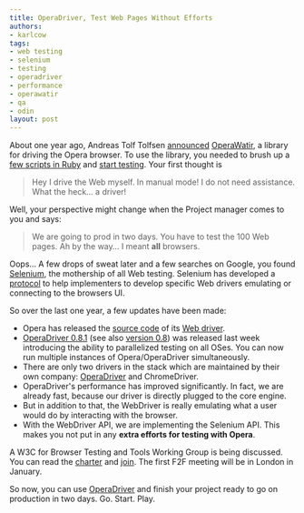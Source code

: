 ```yaml
---
title: OperaDriver, Test Web Pages Without Efforts
authors:
- karlcow
tags:
- web testing
- selenium
- testing
- operadriver
- performance
- operawatir
- qa
- odin
layout: post
---
```

<p>About one year ago, Andreas Tolf Tolfsen <a href="http://seleniumhq.wordpress.com/2011/02/09/operadriver_released/">announced</a> <a href="http://www.opera.com/developer/tools/operawatir/">OperaWatir</a>, a library for driving the Opera browser. To use the library, you needed to brush up a <a href="http://dev.opera.com/articles/view/opera-watir-tutorial/">few scripts in Ruby</a> and <a href="http://my.opera.com/ODIN/blog/2011/02/09/automate-web">start testing</a>. Your first thought is</p>

<blockquote><p>Hey I drive the Web myself. In manual mode! I do not need assistance. What the heck… a driver!</p></blockquote>

<p>Well, your perspective might change when the Project manager comes to you and says:</p>

<blockquote><p>We are going to prod in two days. You have to test the 100 Web pages. Ah by the way… I meant <strong>all</strong> browsers.</p></blockquote>

<p>Oops… A few drops of sweat later and a few searches on Google, you found <a href="http://seleniumhq.org/">Selenium</a>, the mothership of all Web testing. Selenium has developed a <a href="http://code.google.com/p/selenium/wiki/JsonWireProtocol">protocol</a> to help implementers to develop specific Web drivers emulating or connecting to the browsers UI.</p>

<p>So over the last one year, a few updates have been made:</p>

<ul>
<li>Opera has released the <a href="https://github.com/operasoftware/operadriver">source code</a> of its <a href="http://code.google.com/p/selenium/wiki/OperaDriver">Web driver</a>.</li>
<li><a href="http://sny.no/2011/11/operadriver-v081.html">OperaDriver 0.8.1</a> (see also <a href="http://sny.no/2011/11/operadriver-v08.html">version 0.8</a>) was released last week introducing the ability to parallelized testing on all OSes. You can now run multiple instances of Opera/OperaDriver simultaneously.</li>
<li>There are only two drivers in the stack which are maintained by their own company: <a href="http://www.opera.com/developer/tools/operadriver/">OperaDriver</a> and ChromeDriver.</li>
<li>OperaDriver&#39;s performance has improved significantly.  In fact, we are already fast, because our driver is directly plugged to the core engine.</li>
<li>But in addition to that, the WebDriver is really emulating what a user would do by interacting with the browser.</li>
<li>With the WebDriver API, we are implementing the Selenium API. This makes you not put in any <strong>extra efforts for testing with Opera</strong>.</li>
</ul>


<p>A W3C for Browser Testing and Tools Working Group is being discussed. You can read the <a href="http://www.w3.org/2011/08/browser-testing-charter.html">charter</a> and <a href="https://www.w3.org/2004/01/pp-impl/49799/join">join</a>. The first F2F meeting will be in London in January.</p>

<p>So now,  you can use <a href="http://www.opera.com/developer/tools/operadriver/">OperaDriver</a> and finish your project ready to go on production in two days. Go. Start. Play.</p>
